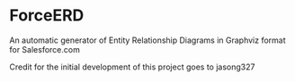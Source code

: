 ForceERD
========

An automatic generator of Entity Relationship Diagrams in Graphviz format for Salesforce.com

Credit for the initial development of this project goes to jasong327
